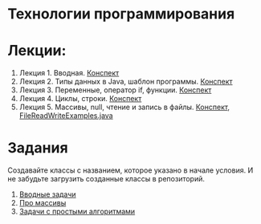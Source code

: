 # Технологии программирования

# Лекции:

1. Лекция 1. Вводная. [Конспект](lecture1.md)
2. Лекция 2. Типы данных в Java, шаблон программы. [Конспект](lecture2.md)
3. Лекция 3. Переменные, оператор if, функции. [Конспект](lecture3.md)
4. Лекция 4. Циклы, строки.  [Конспект](lecture4.md)
4. Лекция 5. Массивы, null, чтение и запись в файлы.  [Конспект](lecture5.md), [FileReadWriteExamples.java](src/FileReadWriteExamples.java)

# Задания

Создавайте классы с названием, которое указано в начале условия. И не забудьте загрузить созданные классы в репозиторий.

1. [Вводные задачи](tasks/intro.md) 
1. [Про массивы](tasks/arrays.md) 
1. [Задачи с простыми алгоритмами](tasks/more.md) 
